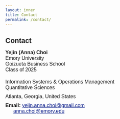 ```yaml
---
layout: inner
title: Contact
permalink: /contact/
---
```

<h1 style="font-size:22px; font-family: 'Source Sans 3', sans-serif; font-weight: bold;">Contact</h1>

<div style="font-size:16px; font-family: 'Source Sans 3', sans-serif; font-weight: bold;">Yejin (Anna) Choi</div>
<div style="font-size:16px; font-family: 'Source Sans 3', sans-serif;">Emory University</div>
<div style="font-size:16px; font-family: 'Source Sans 3', sans-serif;">Goizueta Business School</div>
<div style="font-size:16px; font-family: 'Source Sans 3', sans-serif; margin-bottom: 20px;">Class of 2025</div>

<div style="font-size:16px; font-family: 'Source Sans 3', sans-serif;">Information Systems & Operations Management</div>
<div style="font-size:16px; font-family: 'Source Sans 3', sans-serif;">Quantitative Sciences</div>

<div style="font-size:16px; font-family: 'Source Sans 3', sans-serif; margin-top: 10px;">Atlanta, Georgia, United States</div>

<div style="font-size:16px; font-family: 'Source Sans 3', sans-serif; margin-top: 10px;"><strong>Email:</strong> 
  <a style="color: #081b88" href="mailto:yejin.anna.choi@gmail.com"><u>yejin.anna.choi@gmail.com</u></a> 
  <br>
  <a style="color: #081b88; margin-left: 25px;" href="mailto:anna.choi@emory.edu"><u>anna.choi@emory.edu</u></a>
</div>
